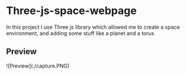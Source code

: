# Three-js-space-webpage
In this project I use Three js library which allowed me to create a space environment, and adding some stuff like a planet and a torus
<h2>Preview</h2>
![Preview](./capture.PNG)
